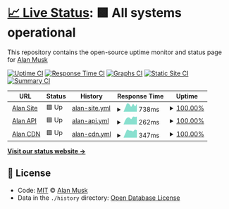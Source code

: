 # [📈 Live Status](https://health.alanmusk.com): <!--live status--> **🟩 All systems operational**

This repository contains the open-source uptime monitor and status page for [Alan Musk](https://health.alanmusk.com)

[![Uptime CI](https://github.com/alanmuskproject/health/workflows/Uptime%20CI/badge.svg)](https://github.com/alanmuskproject/health/actions?query=workflow%3A%22Uptime+CI%22)
[![Response Time CI](https://github.com/alanmuskproject/health/workflows/Response%20Time%20CI/badge.svg)](https://github.com/alanmuskproject/health/actions?query=workflow%3A%22Response+Time+CI%22)
[![Graphs CI](https://github.com/alanmuskproject/health/workflows/Graphs%20CI/badge.svg)](https://github.com/alanmuskproject/health/actions?query=workflow%3A%22Graphs+CI%22)
[![Static Site CI](https://github.com/alanmuskproject/health/workflows/Static%20Site%20CI/badge.svg)](https://github.com/alanmuskproject/health/actions?query=workflow%3A%22Static+Site+CI%22)
[![Summary CI](https://github.com/alanmuskproject/health/workflows/Summary%20CI/badge.svg)](https://github.com/alanmuskproject/health/actions?query=workflow%3A%22Summary+CI%22)

<!--start: status pages-->
<!-- This summary is generated by Upptime (https://github.com/upptime/upptime) -->
<!-- Do not edit this manually, your changes will be overwritten -->
<!-- prettier-ignore -->
| URL | Status | History | Response Time | Uptime |
| --- | ------ | ------- | ------------- | ------ |
| <img alt="" src="https://icons.duckduckgo.com/ip3/alanmusk.com.ico" height="13"> [Alan Site](https://alanmusk.com) | 🟩 Up | [alan-site.yml](https://github.com/alanmuskproject/health/commits/HEAD/history/alan-site.yml) | <details><summary><img alt="Response time graph" src="./graphs/alan-site/response-time-week.png" height="20"> 738ms</summary><br><a href="https://health.alanmusk.com/history/alan-site"><img alt="Response time 332" src="https://img.shields.io/endpoint?url=https%3A%2F%2Fraw.githubusercontent.com%2Falanmuskproject%2Fhealth%2FHEAD%2Fapi%2Falan-site%2Fresponse-time.json"></a><br><a href="https://health.alanmusk.com/history/alan-site"><img alt="24-hour response time 867" src="https://img.shields.io/endpoint?url=https%3A%2F%2Fraw.githubusercontent.com%2Falanmuskproject%2Fhealth%2FHEAD%2Fapi%2Falan-site%2Fresponse-time-day.json"></a><br><a href="https://health.alanmusk.com/history/alan-site"><img alt="7-day response time 738" src="https://img.shields.io/endpoint?url=https%3A%2F%2Fraw.githubusercontent.com%2Falanmuskproject%2Fhealth%2FHEAD%2Fapi%2Falan-site%2Fresponse-time-week.json"></a><br><a href="https://health.alanmusk.com/history/alan-site"><img alt="30-day response time 640" src="https://img.shields.io/endpoint?url=https%3A%2F%2Fraw.githubusercontent.com%2Falanmuskproject%2Fhealth%2FHEAD%2Fapi%2Falan-site%2Fresponse-time-month.json"></a><br><a href="https://health.alanmusk.com/history/alan-site"><img alt="1-year response time 332" src="https://img.shields.io/endpoint?url=https%3A%2F%2Fraw.githubusercontent.com%2Falanmuskproject%2Fhealth%2FHEAD%2Fapi%2Falan-site%2Fresponse-time-year.json"></a></details> | <details><summary><a href="https://health.alanmusk.com/history/alan-site">100.00%</a></summary><a href="https://health.alanmusk.com/history/alan-site"><img alt="All-time uptime 93.34%" src="https://img.shields.io/endpoint?url=https%3A%2F%2Fraw.githubusercontent.com%2Falanmuskproject%2Fhealth%2FHEAD%2Fapi%2Falan-site%2Fuptime.json"></a><br><a href="https://health.alanmusk.com/history/alan-site"><img alt="24-hour uptime 100.00%" src="https://img.shields.io/endpoint?url=https%3A%2F%2Fraw.githubusercontent.com%2Falanmuskproject%2Fhealth%2FHEAD%2Fapi%2Falan-site%2Fuptime-day.json"></a><br><a href="https://health.alanmusk.com/history/alan-site"><img alt="7-day uptime 100.00%" src="https://img.shields.io/endpoint?url=https%3A%2F%2Fraw.githubusercontent.com%2Falanmuskproject%2Fhealth%2FHEAD%2Fapi%2Falan-site%2Fuptime-week.json"></a><br><a href="https://health.alanmusk.com/history/alan-site"><img alt="30-day uptime 100.00%" src="https://img.shields.io/endpoint?url=https%3A%2F%2Fraw.githubusercontent.com%2Falanmuskproject%2Fhealth%2FHEAD%2Fapi%2Falan-site%2Fuptime-month.json"></a><br><a href="https://health.alanmusk.com/history/alan-site"><img alt="1-year uptime 100.00%" src="https://img.shields.io/endpoint?url=https%3A%2F%2Fraw.githubusercontent.com%2Falanmuskproject%2Fhealth%2FHEAD%2Fapi%2Falan-site%2Fuptime-year.json"></a></details>
| <img alt="" src="https://icons.duckduckgo.com/ip3/api.analmusk.com.ico" height="13"> [Alan API](https://api.analmusk.com/api-docs/) | 🟩 Up | [alan-api.yml](https://github.com/alanmuskproject/health/commits/HEAD/history/alan-api.yml) | <details><summary><img alt="Response time graph" src="./graphs/alan-api/response-time-week.png" height="20"> 262ms</summary><br><a href="https://health.alanmusk.com/history/alan-api"><img alt="Response time 240" src="https://img.shields.io/endpoint?url=https%3A%2F%2Fraw.githubusercontent.com%2Falanmuskproject%2Fhealth%2FHEAD%2Fapi%2Falan-api%2Fresponse-time.json"></a><br><a href="https://health.alanmusk.com/history/alan-api"><img alt="24-hour response time 305" src="https://img.shields.io/endpoint?url=https%3A%2F%2Fraw.githubusercontent.com%2Falanmuskproject%2Fhealth%2FHEAD%2Fapi%2Falan-api%2Fresponse-time-day.json"></a><br><a href="https://health.alanmusk.com/history/alan-api"><img alt="7-day response time 262" src="https://img.shields.io/endpoint?url=https%3A%2F%2Fraw.githubusercontent.com%2Falanmuskproject%2Fhealth%2FHEAD%2Fapi%2Falan-api%2Fresponse-time-week.json"></a><br><a href="https://health.alanmusk.com/history/alan-api"><img alt="30-day response time 255" src="https://img.shields.io/endpoint?url=https%3A%2F%2Fraw.githubusercontent.com%2Falanmuskproject%2Fhealth%2FHEAD%2Fapi%2Falan-api%2Fresponse-time-month.json"></a><br><a href="https://health.alanmusk.com/history/alan-api"><img alt="1-year response time 240" src="https://img.shields.io/endpoint?url=https%3A%2F%2Fraw.githubusercontent.com%2Falanmuskproject%2Fhealth%2FHEAD%2Fapi%2Falan-api%2Fresponse-time-year.json"></a></details> | <details><summary><a href="https://health.alanmusk.com/history/alan-api">100.00%</a></summary><a href="https://health.alanmusk.com/history/alan-api"><img alt="All-time uptime 100.00%" src="https://img.shields.io/endpoint?url=https%3A%2F%2Fraw.githubusercontent.com%2Falanmuskproject%2Fhealth%2FHEAD%2Fapi%2Falan-api%2Fuptime.json"></a><br><a href="https://health.alanmusk.com/history/alan-api"><img alt="24-hour uptime 100.00%" src="https://img.shields.io/endpoint?url=https%3A%2F%2Fraw.githubusercontent.com%2Falanmuskproject%2Fhealth%2FHEAD%2Fapi%2Falan-api%2Fuptime-day.json"></a><br><a href="https://health.alanmusk.com/history/alan-api"><img alt="7-day uptime 100.00%" src="https://img.shields.io/endpoint?url=https%3A%2F%2Fraw.githubusercontent.com%2Falanmuskproject%2Fhealth%2FHEAD%2Fapi%2Falan-api%2Fuptime-week.json"></a><br><a href="https://health.alanmusk.com/history/alan-api"><img alt="30-day uptime 100.00%" src="https://img.shields.io/endpoint?url=https%3A%2F%2Fraw.githubusercontent.com%2Falanmuskproject%2Fhealth%2FHEAD%2Fapi%2Falan-api%2Fuptime-month.json"></a><br><a href="https://health.alanmusk.com/history/alan-api"><img alt="1-year uptime 100.00%" src="https://img.shields.io/endpoint?url=https%3A%2F%2Fraw.githubusercontent.com%2Falanmuskproject%2Fhealth%2FHEAD%2Fapi%2Falan-api%2Fuptime-year.json"></a></details>
| <img alt="" src="https://icons.duckduckgo.com/ip3/cdn.analmusk.com.ico" height="13"> [Alan CDN](https://cdn.analmusk.com) | 🟩 Up | [alan-cdn.yml](https://github.com/alanmuskproject/health/commits/HEAD/history/alan-cdn.yml) | <details><summary><img alt="Response time graph" src="./graphs/alan-cdn/response-time-week.png" height="20"> 347ms</summary><br><a href="https://health.alanmusk.com/history/alan-cdn"><img alt="Response time 395" src="https://img.shields.io/endpoint?url=https%3A%2F%2Fraw.githubusercontent.com%2Falanmuskproject%2Fhealth%2FHEAD%2Fapi%2Falan-cdn%2Fresponse-time.json"></a><br><a href="https://health.alanmusk.com/history/alan-cdn"><img alt="24-hour response time 373" src="https://img.shields.io/endpoint?url=https%3A%2F%2Fraw.githubusercontent.com%2Falanmuskproject%2Fhealth%2FHEAD%2Fapi%2Falan-cdn%2Fresponse-time-day.json"></a><br><a href="https://health.alanmusk.com/history/alan-cdn"><img alt="7-day response time 347" src="https://img.shields.io/endpoint?url=https%3A%2F%2Fraw.githubusercontent.com%2Falanmuskproject%2Fhealth%2FHEAD%2Fapi%2Falan-cdn%2Fresponse-time-week.json"></a><br><a href="https://health.alanmusk.com/history/alan-cdn"><img alt="30-day response time 342" src="https://img.shields.io/endpoint?url=https%3A%2F%2Fraw.githubusercontent.com%2Falanmuskproject%2Fhealth%2FHEAD%2Fapi%2Falan-cdn%2Fresponse-time-month.json"></a><br><a href="https://health.alanmusk.com/history/alan-cdn"><img alt="1-year response time 395" src="https://img.shields.io/endpoint?url=https%3A%2F%2Fraw.githubusercontent.com%2Falanmuskproject%2Fhealth%2FHEAD%2Fapi%2Falan-cdn%2Fresponse-time-year.json"></a></details> | <details><summary><a href="https://health.alanmusk.com/history/alan-cdn">100.00%</a></summary><a href="https://health.alanmusk.com/history/alan-cdn"><img alt="All-time uptime 99.99%" src="https://img.shields.io/endpoint?url=https%3A%2F%2Fraw.githubusercontent.com%2Falanmuskproject%2Fhealth%2FHEAD%2Fapi%2Falan-cdn%2Fuptime.json"></a><br><a href="https://health.alanmusk.com/history/alan-cdn"><img alt="24-hour uptime 100.00%" src="https://img.shields.io/endpoint?url=https%3A%2F%2Fraw.githubusercontent.com%2Falanmuskproject%2Fhealth%2FHEAD%2Fapi%2Falan-cdn%2Fuptime-day.json"></a><br><a href="https://health.alanmusk.com/history/alan-cdn"><img alt="7-day uptime 100.00%" src="https://img.shields.io/endpoint?url=https%3A%2F%2Fraw.githubusercontent.com%2Falanmuskproject%2Fhealth%2FHEAD%2Fapi%2Falan-cdn%2Fuptime-week.json"></a><br><a href="https://health.alanmusk.com/history/alan-cdn"><img alt="30-day uptime 100.00%" src="https://img.shields.io/endpoint?url=https%3A%2F%2Fraw.githubusercontent.com%2Falanmuskproject%2Fhealth%2FHEAD%2Fapi%2Falan-cdn%2Fuptime-month.json"></a><br><a href="https://health.alanmusk.com/history/alan-cdn"><img alt="1-year uptime 99.99%" src="https://img.shields.io/endpoint?url=https%3A%2F%2Fraw.githubusercontent.com%2Falanmuskproject%2Fhealth%2FHEAD%2Fapi%2Falan-cdn%2Fuptime-year.json"></a></details>

<!--end: status pages-->

[**Visit our status website →**](https://health.alanmusk.com)

## 📄 License

- Code: [MIT](./LICENSE) © [Alan Musk](https://health.alanmusk.com)
- Data in the `./history` directory: [Open Database License](https://opendatacommons.org/licenses/odbl/1-0/)
